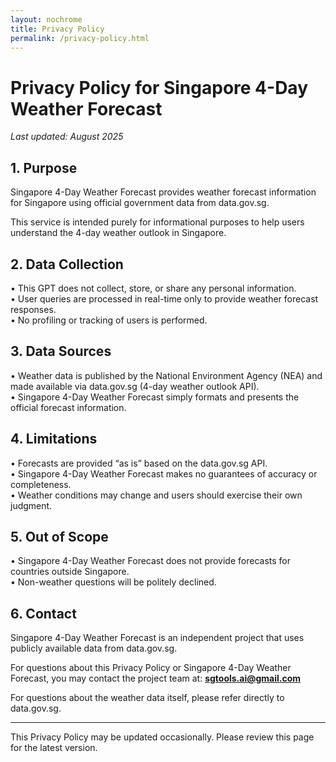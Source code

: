 ```yaml
---
layout: nochrome
title: Privacy Policy
permalink: /privacy-policy.html
---
```


# Privacy Policy for Singapore 4-Day Weather Forecast

_Last updated: August 2025_

## 1. Purpose
Singapore 4-Day Weather Forecast provides weather forecast information for Singapore using official government data from data.gov.sg.  

This service is intended purely for informational purposes to help users understand the 4-day weather outlook in Singapore.

## 2. Data Collection
• This GPT does not collect, store, or share any personal information.  
• User queries are processed in real-time only to provide weather forecast responses.  
• No profiling or tracking of users is performed.  

## 3. Data Sources
• Weather data is published by the National Environment Agency (NEA) and made available via data.gov.sg (4-day weather outlook API).  
• Singapore 4-Day Weather Forecast simply formats and presents the official forecast information.  

## 4. Limitations
• Forecasts are provided “as is” based on the data.gov.sg API.  
• Singapore 4-Day Weather Forecast makes no guarantees of accuracy or completeness.  
• Weather conditions may change and users should exercise their own judgment.  

## 5. Out of Scope
• Singapore 4-Day Weather Forecast does not provide forecasts for countries outside Singapore.  
• Non-weather questions will be politely declined.  

## 6. Contact
Singapore 4-Day Weather Forecast is an independent project that uses publicly available data from data.gov.sg.  

For questions about this Privacy Policy or Singapore 4-Day Weather Forecast, you may contact the project team at: **sgtools.ai@gmail.com**  

For questions about the weather data itself, please refer directly to data.gov.sg.

---

This Privacy Policy may be updated occasionally. Please review this page for the latest version.
